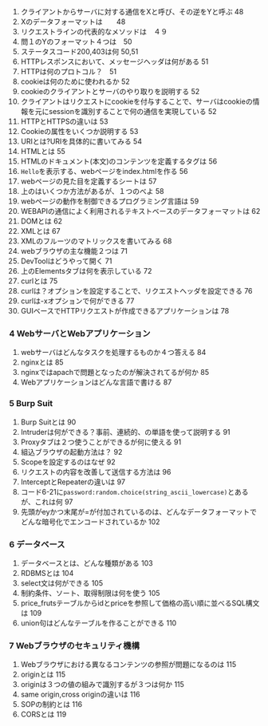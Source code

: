 1. クライアントからサーバに対する通信をXと呼び、その逆をYと呼ぶ 48
2. Xのデータフォーマットは　　48
3. リクエストラインの代表的なメソッドは　４９
4. 問１のYのフォーマット４つは　50
5. ステータスコード200,403は何 50,51
6. HTTPレスポンスにおいて、メッセージヘッダは何がある 51
7. HTTPは何のプロトコル？　51
8. cookieは何のために使われるか 52
9. cookieのクライアントとサーバのやり取りを説明する 52
10. クライアントはリクエストにcookieを付与することで、サーバはcookieの情報を元にsessionを識別することで何の通信を実現している 52
11. HTTPとHTTPSの違いは 53
12. Cookieの属性をいくつか説明する 53
13. URIとは?URIを具体的に書いてみる 54
14. HTMLとは 55
15. HTMLのドキュメント(本文)のコンテンツを定義するタグは 56
16. `Hello`を表示する、webページをindex.htmlを作る 56
17. webページの見た目を定義するシートは 57
18. 上のはいくつか方法があるが、１つのべよ 58
19. webページの動作を制御できるプログラミング言語は 59
20. WEBAPIの通信によく利用されるテキストベースのデータフォーマットは 62
21. DOMとは 62
22. XMLとは 67
23. XMLのフルーツのマトリックスを書いてみる 68
24. webブラウザの主な機能２つは 71
25. DevToolはどうやって開く 71
26. 上のElementsタブは何を表示している 72
27. curlとは 75
28. curlは？オプションを設定することで、リクエストヘッダを設定できる 76
29. curlは-xオプションで何ができる 77
30. GUIベースでHTTPリクエストが作成できるアプリケーションは 78

### 4 WebサーバとWebアプリケーション
1. webサーバはどんなタスクを処理するものか４つ答える 84
2. nginxとは 85
3. nginxではapachで問題となったのが解決されてるが何か 85
4. Webアプリケーションはどんな言語で書ける 87

### 5 Burp Suit
1. Burp Suitとは 90
2. Intruderは何ができる？事前、連続的、の単語を使って説明する 91
3. Proxyタブは２つ使うことができるが何に使える 91
4. 組込ブラウザの起動方法は？ 92
5. Scopeを設定するのはなぜ 92
6. リクエストの内容を改善して送信する方法は 96
7. InterceptとRepeaterの違いは 97
8. コード6-21に`password:random.choice(string_ascii_lowercase)`とあるが、これは何 97
9. 先頭がeyかつ末尾が=が付加されているのは、どんなデータフォーマットでどんな暗号化でエンコードされているか 102

### 6 データベース
1. データベースとは、どんな種類がある 103
2. RDBMSとは 104
3. select文は何ができる 105
4. 制約条件、ソート、取得制限は何を使う 105
5. price_frutsテーブルからidとpriceを参照して価格の高い順に並べるSQL構文は 109
6. union句はどんなテーブルを作ることができる 110

### 7 Webブラウザのセキュリティ機構
1. Webブラウザにおける異なるコンテンツの参照が問題になるのは 115
2. originとは 115
3. originは３つの値の組みで識別するが３つは何か 115
4. same origin,cross originの違いは 116
5. SOPの制約とは 116
6. CORSとは 119
